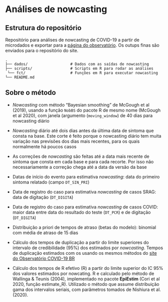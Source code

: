 # Análises de nowcasting

## Estrutura do repositório

Repositório para análises de nowcasting de COVID-19 a partir de microdados e exportar para a [página do observatório](https://covid19br.github.io/). Os outups finas são enviados para o repositório do site.  

    .
    ├── dados/                   # Dados com as saídas de nowcasting
    ├── scripts/                 # Scripts em R para rodar as análises
     └── fct/                    # Funções em R para executar nowcasting 
    └── README.md

## Sobre o método

- *Nowcasting* com método “Bayesian smoothing” de McGough et al (2019), usando a função `NobBS` do
pacote R de mesmo nome (McGough et al 2020), com janela (argumento (`moving_window`) de 40 dias
para nowcasting diário

- *Nowcasting* diário até dois dias antes da última data de sintoma que consta na base. Este corte é feito
porque o nowcasting diário tem muita variação nas previsões dos dias mais recentes, para os quais
normalmente há poucos casos

- As correções de *nowcasting* são feitas até a data mais recente de sintoma que consta em cada base e
para cada recorte. Por isso não necessariamente a correção chega até a data da versão da base

- Datas de início do evento para estimativa *nowcasting*: data do primeiro sintoma relatado (campo
`DT_SIN_PRI`)

- Data de registro do caso para estimativa *nowcasting* de casos SRAG: data de digitação (`DT_DIGITA`)

- Data de registro do caso para estimativa *nowcasting* de casos COVID: maior data entre data do resultado
do teste (`DT_PCR`) e de digitação (`DT_DIGITA`)

- Distribuição a priori de tempos de atraso (betas do modelo): binomial com média de atraso de 15 dias

- Cálculo dos tempos de duplicação a partir do limite superiores do intervalo de credibilidade (95%) dos
estimados por *nowcasting*. Tempos de duplicação estimados com os usando os mesmos métodos do [site
do Observatório COVID-19 BR](https://covid19br.github.io)

- Cálculo dos tempos de R efetivo (R) a partir do limite superior do IC 95% dos valores estimados por
nowcating. R e calculado pelo método de Wallinga & Teunis (2004), implementado no pacote **EpiEstim**
(Cori et al 2020, função estimate_R). Utilizado o método que assume distribuição gama dos intervalos
seriais, com parâmetros tomados de Nishiura et al. (2020).
